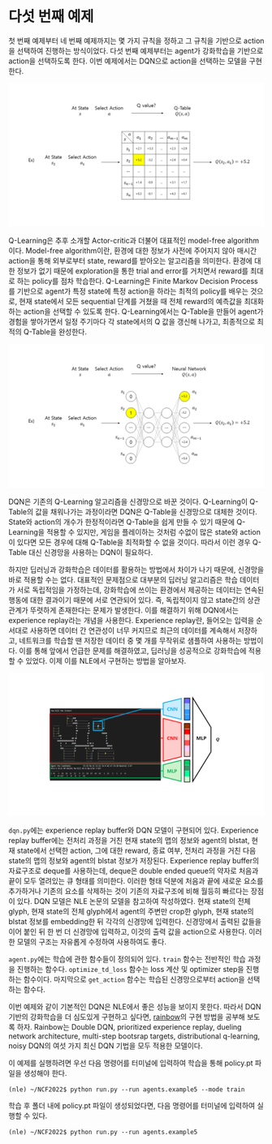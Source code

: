 # 다섯 번째 예제

첫 번째 예제부터 네 번째 예제까지는 몇 가지 규칙을 정하고 그 규칙을 기반으로 action을 선택하여 진행하는 방식이었다. 다섯 번째 예제부터는 agent가 강화학습을 기반으로 action을 선택하도록 한다. 이번 예제에서는 DQN으로 action을 선택하는 모델을 구현한다.

<img src="../../pics/qlearning.png"/>

Q-Learning은 추후 소개할 Actor-critic과 더불어 대표적인 model-free algorithm이다. Model-free algorithm이란, 환경에 대한 정보가 사전에 주어지지 않아 매시간 action을 통해 외부로부터 state, reward를 받아오는 알고리즘을 의미한다. 환경에 대한 정보가 없기 때문에 exploration을 통한 trial and error를 거치면서 reward를 최대로 하는 policy를 점차 학습한다. Q-Learning은 Finite Markov Decision Process를 기반으로 agent가 특정 state에 특정 action을 하라는 최적의 policy를 배우는 것으로, 현재 state에서 모든 sequential 단계를 거쳤을 때 전체 reward의 예측값을 최대화하는 action을 선택할 수 있도록 한다. Q-Learning에서는 Q-Table을 만들어 agent가 경험을 쌓아가면서 일정 주기마다 각 state에서의 Q 값을 갱신해 나가고, 최종적으로 최적의 Q-Table을 완성한다.

<img src="../../pics/dqn.png"/>

DQN은 기존의 Q-Learning 알고리즘을 신경망으로 바꾼 것이다. Q-Learning이 Q-Table의 값을 채워나가는 과정이라면 DQN은 Q-Table을 신경망으로 대체한 것이다. State와 action의 개수가 한정적이라면 Q-Table을 쉽게 만들 수 있기 때문에 Q-Learning을 적용할 수 있지만, 게임을 플레이하는 것처럼 수없이 많은 state와 action이 있다면 모든 경우에 대해 Q-Table을 최적화할 수 없을 것이다. 따라서 이런 경우 Q-Table 대신 신경망을 사용하는 DQN이 필요하다.

하지만 딥러닝과 강화학습은 데이터를 활용하는 방법에서 차이가 나기 때문에, 신경망을 바로 적용할 수는 없다. 대표적인 문제점으로 대부분의 딥러닝 알고리즘은 학습 데이터가 서로 독립적임을 가정하는데, 강화학습에 쓰이는 환경에서 제공하는 데이터는 연속된 행동에 대한 결과이기 때문에 서로 연관되어 있다. 즉, 독립적이지 않고 state간의 상관관계가 뚜렷하게 존재한다는 문제가 발생한다. 이를 해결하기 위해 DQN에서는 experience replay라는 개념을 사용한다. Experience replay란, 들어오는 입력을 순서대로 사용하면 데이터 간 연관성이 너무 커지므로 최근의 데이터를 계속해서 저장하고, 네트워크를 학습할 땐 저장한 데이터 중 몇 개를 무작위로 샘플하여 사용하는 방법이다. 이를 통해 앞에서 언급한 문제를 해결하였고, 딥러닝을 성공적으로 강화학습에 적용할 수 있었다. 이제 이를 NLE에서 구현하는 방법을 알아보자.

<img src="../../pics/dqn_model.png"/>

```dqn.py```에는 experience replay buffer와 DQN 모델이 구현되어 있다. Experience replay buffer에는 전처리 과정을 거친 현재 state의 맵의 정보와 agent의 blstat, 현재 state에서 선택한 action, 그에 대한 reward, 종료 여부, 전처리 과정을 거친 다음 state의 맵의 정보와 agent의 blstat 정보가 저장된다. Experience replay buffer의 자료구조로 deque를 사용하는데, deque은 double ended queue의 약자로 처음과 끝이 모두 열려있는 큐 형태를 의미한다. 이러한 형태 덕분에 처음과 끝에 새로운 요소를 추가하거나 기존의 요소를 삭제하는 것이 기존의 자료구조에 비해 월등히 빠르다는 장점이 있다. DQN 모델은 NLE 논문의 모델을 참고하여 작성하였다. 현재 state의 전체 glyph, 현재 state의 전체 glyph에서 agent의 주변만 crop한 glyph, 현재 state의 blstat 정보를 embedding한 뒤 각각의 신경망에 입력한다. 신경망에서 출력된 값들을 이어 붙인 뒤 한 번 더 신경망에 입력하고, 이것의 출력 값을 action으로 사용한다. 이러한 모델의 구조는 자유롭게 수정하여 사용하여도 좋다.

```agent.py```에는 학습에 관한 함수들이 정의되어 있다. ```train``` 함수는 전반적인 학습 과정을 진행하는 함수다. ```optimize_td_loss``` 함수는 loss 계산 및 optimizer step을 진행하는 함수이다. 마지막으로 ```get_action``` 함수는 학습된 신경망으로부터 action을 선택하는 함수다.

이번 예제와 같이 기본적인 DQN은 NLE에서 좋은 성능을 보이지 못한다. 따라서 DQN 기반의 강화학습을 더 심도있게 구현하고 싶다면, [rainbow](https://arxiv.org/pdf/1710.02298.pdf)의 구현 방법을 공부해 보도록 하자. Rainbow는 Double DQN, prioritized experience replay, dueling network architecture, multi-step bootsrap targets, distributional q-learning, noisy DQN의 여섯 가지 최신 DQN 기법을 모두 적용한 모델이다.

이 예제를 실행하려면 우선 다음 명령어를 터미널에 입력하여 학습을 통해 policy.pt 파일을 생성해야 한다.

```
(nle) ~/NCF2022$ python run.py --run agents.example5 --mode train
```

학습 후 폴더 내에 policy.pt 파일이 생성되었다면, 다음 명령어를 터미널에 입력하여 실행할 수 있다.

```
(nle) ~/NCF2022$ python run.py --run agents.example5
```